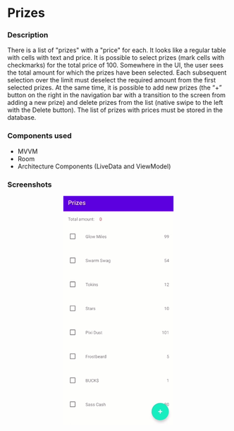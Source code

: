 # Prizes 

### Description

There is a list of "prizes" with a "price" for each. It looks like a regular table with cells with text and price. It is possible to select prizes (mark cells with checkmarks) for the total price of 100. Somewhere in the UI, the user sees the total amount for which the prizes have been selected. Each subsequent selection over the limit must deselect the required amount from the first selected prizes. At the same time, it is possible to add new prizes (the “+” button on the right in the navigation bar with a transition to the screen from adding a new prize) and delete prizes from the list (native swipe to the left with the Delete button).
The list of prizes with prices must be stored in the database.

### Components used
* MVVM
* Room
* Architecture Components (LiveData and ViewModel)

### Screenshots
<p align="center" float="left">
  <img src="screenshots/prizes.gif" width="250" />
</p>
